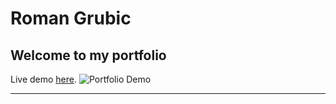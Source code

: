 # Roman Grubic

## Welcome to my portfolio

Live demo [here](https://romangrubic.github.io/Roman-Grubic-portfolio/).
![Portfolio Demo](https://raw.githubusercontent.com/romangrubic/database-project/master/assets/images/readme/responsive.png "Portfolio Demo")

---
 
